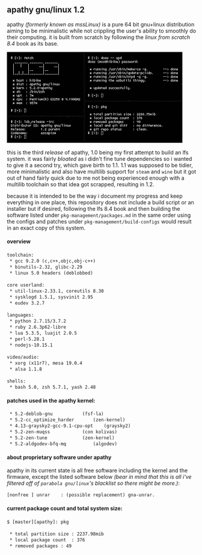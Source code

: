 ## apathy gnu/linux 1.2
apathy *(formerly known as mssLinux)* is a pure 64 bit gnu+linux distribution aiming to be minimalistic while not crippling the user's ability to smoothly do their computing. it is built from scratch by following the *linux from scratch 8.4* book as its base.

![yes](assets/fetch.png)

this is the third *release* of apathy, 1.0 being my first attempt to build an lfs system. it was fairly *bloated* as i didn't fine tune dependencies so i wanted to give it a second try, which gave birth to 1.1. 1.1 was supposed to be tidier, more minimalistic and also have multilib support for `steam` and `wine` but it got out of hand fairly quick due to me not being experienced enough with a multilib toolchain so that idea got scrapped, resulting in 1.2.

because it is intended to be the way i document my progress and keep everything in one place, this repository does not include a build script or an installer but if desired, following the lfs 8.4 book and then building the software listed under `pkg-management/packages.md` in the same order using the configs and patches under `pkg-management/build-configs` would result in an exact copy of this system.

#### overview
```
toolchain:
 * gcc 9.2.0 (c,c++,objc,obj-c++)
 * binutils-2.32, glibc-2.29
 * linux 5.0 headers (deblobbed)

core userland:
 * util-linux-2.33.1, coreutils 8.30
 * sysklogd 1.5.1, sysvinit 2.95
 * eudev 3.2.7

languages:
 * python 2.7.15/3.7.2
 * ruby 2.6.3p62-libre
 * lua 5.3.5, luajit 2.0.5
 * perl-5.28.1
 * nodejs-10.15.1

video/audio:
 * xorg (x11r7), mesa 19.0.4
 * alsa 1.1.8

shells:
 * bash 5.0, zsh 5.7.1, yash 2.48
```

#### patches used in the apathy kernel:
```
 * 5.2-deblob-gnu			(fsf-la)
 * 5.2-cc_optimize_harder		(zen-kernel)
 * 4.13-graysky2-gcc-9.1-cpu-opt	(graysky2)
 * 5.2-zen-muqss			(con kolivas)
 * 5.2-zen-tune				(zen-kernel)
 * 5.2-aldgodev-bfq-mq			(algodev)
```

#### about proprietary software under apathy
apathy in its current state is all free software including the kernel and the firmware, except the listed software below *(bear in mind that this is all i've filtered off of `parabola gnu/linux`'s blacklist so there might be more.)*:
```
[nonfree ] unrar	: (possible replacement) gna-unrar.
```

#### current package count and total system size:
```
$ [master][apathy]: pkg

 * total partition size	: 2237.98mib
 * local package count	: 376
 * removed packages	: 49

```
